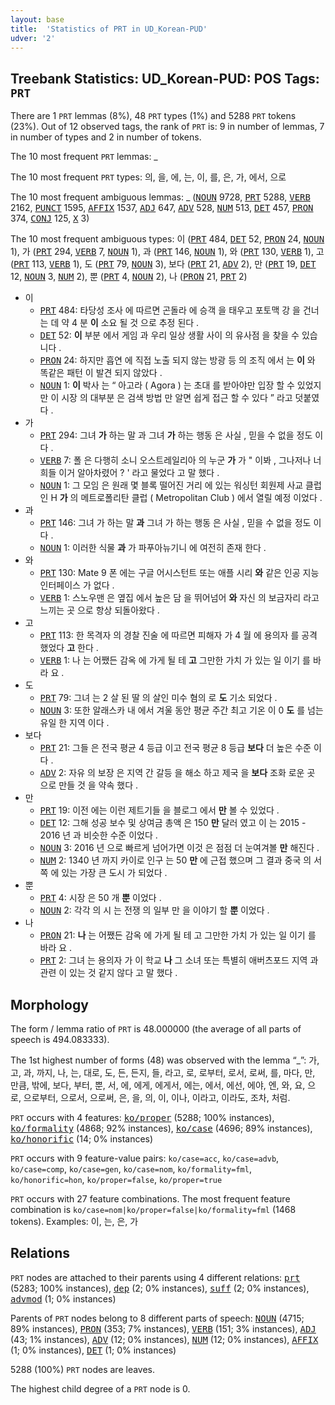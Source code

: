 ```yaml
---
layout: base
title:  'Statistics of PRT in UD_Korean-PUD'
udver: '2'
---
```


## Treebank Statistics: UD_Korean-PUD: POS Tags: `PRT`

There are 1 `PRT` lemmas (8%), 48 `PRT` types (1%) and 5288 `PRT` tokens (23%).
Out of 12 observed tags, the rank of `PRT` is: 9 in number of lemmas, 7 in number of types and 2 in number of tokens.

The 10 most frequent `PRT` lemmas: _

The 10 most frequent `PRT` types:  의, 을, 에, 는, 이, 를, 은, 가, 에서, 으로

The 10 most frequent ambiguous lemmas: _ (<tt><a href="ko_pud-pos-NOUN.html">NOUN</a></tt> 9728, <tt><a href="ko_pud-pos-PRT.html">PRT</a></tt> 5288, <tt><a href="ko_pud-pos-VERB.html">VERB</a></tt> 2162, <tt><a href="ko_pud-pos-PUNCT.html">PUNCT</a></tt> 1595, <tt><a href="ko_pud-pos-AFFIX.html">AFFIX</a></tt> 1537, <tt><a href="ko_pud-pos-ADJ.html">ADJ</a></tt> 647, <tt><a href="ko_pud-pos-ADV.html">ADV</a></tt> 528, <tt><a href="ko_pud-pos-NUM.html">NUM</a></tt> 513, <tt><a href="ko_pud-pos-DET.html">DET</a></tt> 457, <tt><a href="ko_pud-pos-PRON.html">PRON</a></tt> 374, <tt><a href="ko_pud-pos-CONJ.html">CONJ</a></tt> 125, <tt><a href="ko_pud-pos-X.html">X</a></tt> 3)

The 10 most frequent ambiguous types:  이 (<tt><a href="ko_pud-pos-PRT.html">PRT</a></tt> 484, <tt><a href="ko_pud-pos-DET.html">DET</a></tt> 52, <tt><a href="ko_pud-pos-PRON.html">PRON</a></tt> 24, <tt><a href="ko_pud-pos-NOUN.html">NOUN</a></tt> 1), 가 (<tt><a href="ko_pud-pos-PRT.html">PRT</a></tt> 294, <tt><a href="ko_pud-pos-VERB.html">VERB</a></tt> 7, <tt><a href="ko_pud-pos-NOUN.html">NOUN</a></tt> 1), 과 (<tt><a href="ko_pud-pos-PRT.html">PRT</a></tt> 146, <tt><a href="ko_pud-pos-NOUN.html">NOUN</a></tt> 1), 와 (<tt><a href="ko_pud-pos-PRT.html">PRT</a></tt> 130, <tt><a href="ko_pud-pos-VERB.html">VERB</a></tt> 1), 고 (<tt><a href="ko_pud-pos-PRT.html">PRT</a></tt> 113, <tt><a href="ko_pud-pos-VERB.html">VERB</a></tt> 1), 도 (<tt><a href="ko_pud-pos-PRT.html">PRT</a></tt> 79, <tt><a href="ko_pud-pos-NOUN.html">NOUN</a></tt> 3), 보다 (<tt><a href="ko_pud-pos-PRT.html">PRT</a></tt> 21, <tt><a href="ko_pud-pos-ADV.html">ADV</a></tt> 2), 만 (<tt><a href="ko_pud-pos-PRT.html">PRT</a></tt> 19, <tt><a href="ko_pud-pos-DET.html">DET</a></tt> 12, <tt><a href="ko_pud-pos-NOUN.html">NOUN</a></tt> 3, <tt><a href="ko_pud-pos-NUM.html">NUM</a></tt> 2), 뿐 (<tt><a href="ko_pud-pos-PRT.html">PRT</a></tt> 4, <tt><a href="ko_pud-pos-NOUN.html">NOUN</a></tt> 2), 나 (<tt><a href="ko_pud-pos-PRON.html">PRON</a></tt> 21, <tt><a href="ko_pud-pos-PRT.html">PRT</a></tt> 2)


* 이
  * <tt><a href="ko_pud-pos-PRT.html">PRT</a></tt> 484: 타당성 조사 에 따르면 곤돌라 에 승객 을 태우고 포토맥 강 을 건너는 데 약 4 분 <b>이</b> 소요 될 것 으로 추정 된다 .
  * <tt><a href="ko_pud-pos-DET.html">DET</a></tt> 52: <b>이</b> 부분 에서 게임 과 우리 일상 생활 사이 의 유사점 을 찾을 수 있습니다 .
  * <tt><a href="ko_pud-pos-PRON.html">PRON</a></tt> 24: 하지만 흡연 에 직접 노출 되지 않는 방광 등 의 조직 에서 는 <b>이</b> 와 똑같은 패턴 이 발견 되지 않았다 .
  * <tt><a href="ko_pud-pos-NOUN.html">NOUN</a></tt> 1: <b>이</b> 박사 는 “ 아고라 ( Agora ) 는 초대 를 받아야만 입장 할 수 있었지만 이 시장 의 대부분 은 검색 방법 만 알면 쉽게 접근 할 수 있다 ” 라고 덧붙였다 .
* 가
  * <tt><a href="ko_pud-pos-PRT.html">PRT</a></tt> 294: 그녀 <b>가</b> 하는 말 과 그녀 <b>가</b> 하는 행동 은 사실 , 믿을 수 없을 정도 이다 .
  * <tt><a href="ko_pud-pos-VERB.html">VERB</a></tt> 7: 폴 은 다행히 소니 오스트레일리아 의 누군 <b>가</b> 가 " 이봐 , 그나저나 너희들 이거 알아차렸어 ? ' 라고 물었다 고 말 했다 .
  * <tt><a href="ko_pud-pos-NOUN.html">NOUN</a></tt> 1: 그 모임 은 원래 몇 블록 떨어진 거리 에 있는 워싱턴 회원제 사교 클럽 인 H <b>가</b> 의 메트로폴리탄 클럽 ( Metropolitan Club ) 에서 열릴 예정 이었다 .
* 과
  * <tt><a href="ko_pud-pos-PRT.html">PRT</a></tt> 146: 그녀 가 하는 말 <b>과</b> 그녀 가 하는 행동 은 사실 , 믿을 수 없을 정도 이다 .
  * <tt><a href="ko_pud-pos-NOUN.html">NOUN</a></tt> 1: 이러한 식물 <b>과</b> 가 파푸아뉴기니 에 여전히 존재 한다 .
* 와
  * <tt><a href="ko_pud-pos-PRT.html">PRT</a></tt> 130: Mate 9 폰 에는 구글 어시스턴트 또는 애플 시리 <b>와</b> 같은 인공 지능 인터페이스 가 없다 .
  * <tt><a href="ko_pud-pos-VERB.html">VERB</a></tt> 1: 스노우맨 은 옆집 에서 높은 담 을 뛰어넘어 <b>와</b> 자신 의 보금자리 라고 느끼는 곳 으로 항상 되돌아왔다 .
* 고
  * <tt><a href="ko_pud-pos-PRT.html">PRT</a></tt> 113: 한 목격자 의 경찰 진술 에 따르면 피해자 가 4 월 에 용의자 를 공격 했었다 <b>고</b> 한다 .
  * <tt><a href="ko_pud-pos-VERB.html">VERB</a></tt> 1: 나 는 어쨌든 감옥 에 가게 될 테 <b>고</b> 그만한 가치 가 있는 일 이기 를 바라 요 .
* 도
  * <tt><a href="ko_pud-pos-PRT.html">PRT</a></tt> 79: 그녀 는 2 살 된 딸 의 살인 미수 혐의 로 <b>도</b> 기소 되었다 .
  * <tt><a href="ko_pud-pos-NOUN.html">NOUN</a></tt> 3: 또한 알래스카 내 에서 겨울 동안 평균 주간 최고 기온 이 0 <b>도</b> 를 넘는 유일 한 지역 이다 .
* 보다
  * <tt><a href="ko_pud-pos-PRT.html">PRT</a></tt> 21: 그들 은 전국 평균 4 등급 이고 전국 평균 8 등급 <b>보다</b> 더 높은 수준 이다 .
  * <tt><a href="ko_pud-pos-ADV.html">ADV</a></tt> 2: 자유 의 보장 은 지역 간 갈등 을 해소 하고 제국 을 <b>보다</b> 조화 로운 곳 으로 만들 것 을 약속 했다 .
* 만
  * <tt><a href="ko_pud-pos-PRT.html">PRT</a></tt> 19: 이전 에는 이런 제트기들 을 블로그 에서 <b>만</b> 볼 수 있었다 .
  * <tt><a href="ko_pud-pos-DET.html">DET</a></tt> 12: 그해 성공 보수 및 상여금 총액 은 150 <b>만</b> 달러 였고 이 는 2015 - 2016 년 과 비슷한 수준 이었다 .
  * <tt><a href="ko_pud-pos-NOUN.html">NOUN</a></tt> 3: 2016 년 으로 빠르게 넘어가면 이것 은 점점 더 눈여겨볼 <b>만</b> 해진다 .
  * <tt><a href="ko_pud-pos-NUM.html">NUM</a></tt> 2: 1340 년 까지 카이로 인구 는 50 <b>만</b> 에 근접 했으며 그 결과 중국 의 서쪽 에 있는 가장 큰 도시 가 되었다 .
* 뿐
  * <tt><a href="ko_pud-pos-PRT.html">PRT</a></tt> 4: 시장 은 50 개 <b>뿐</b> 이었다 .
  * <tt><a href="ko_pud-pos-NOUN.html">NOUN</a></tt> 2: 각각 의 시 는 전쟁 의 일부 만 을 이야기 할 <b>뿐</b> 이었다 .
* 나
  * <tt><a href="ko_pud-pos-PRON.html">PRON</a></tt> 21: <b>나</b> 는 어쨌든 감옥 에 가게 될 테 고 그만한 가치 가 있는 일 이기 를 바라 요 .
  * <tt><a href="ko_pud-pos-PRT.html">PRT</a></tt> 2: 그녀 는 용의자 가 이 학교 <b>나</b> 그 소녀 또는 특별히 애버츠포드 지역 과 관련 이 있는 것 같지 않다 고 말 했다 .

## Morphology

The form / lemma ratio of `PRT` is 48.000000 (the average of all parts of speech is 494.083333).

The 1st highest number of forms (48) was observed with the lemma “_”: 가, 고, 과, 까지, 나, 는, 대로, 도, 든, 든지, 들, 라고, 로, 로부터, 로서, 로써, 를, 마다, 만, 만큼, 밖에, 보다, 부터, 뿐, 서, 에, 에게, 에게서, 에는, 에서, 에선, 에야, 엔, 와, 요, 으로, 으로부터, 으로서, 으로써, 은, 을, 의, 이, 이나, 이라고, 이라도, 조차, 처럼.

`PRT` occurs with 4 features: <tt><a href="ko_pud-feat-ko/proper.html">ko/proper</a></tt> (5288; 100% instances), <tt><a href="ko_pud-feat-ko/formality.html">ko/formality</a></tt> (4868; 92% instances), <tt><a href="ko_pud-feat-ko/case.html">ko/case</a></tt> (4696; 89% instances), <tt><a href="ko_pud-feat-ko/honorific.html">ko/honorific</a></tt> (14; 0% instances)

`PRT` occurs with 9 feature-value pairs: `ko/case=acc`, `ko/case=advb`, `ko/case=comp`, `ko/case=gen`, `ko/case=nom`, `ko/formality=fml`, `ko/honorific=hon`, `ko/proper=false`, `ko/proper=true`

`PRT` occurs with 27 feature combinations.
The most frequent feature combination is `ko/case=nom|ko/proper=false|ko/formality=fml` (1468 tokens).
Examples: 이, 는, 은, 가


## Relations

`PRT` nodes are attached to their parents using 4 different relations: <tt><a href="ko_pud-dep-prt.html">prt</a></tt> (5283; 100% instances), <tt><a href="ko_pud-dep-dep.html">dep</a></tt> (2; 0% instances), <tt><a href="ko_pud-dep-suff.html">suff</a></tt> (2; 0% instances), <tt><a href="ko_pud-dep-advmod.html">advmod</a></tt> (1; 0% instances)

Parents of `PRT` nodes belong to 8 different parts of speech: <tt><a href="ko_pud-pos-NOUN.html">NOUN</a></tt> (4715; 89% instances), <tt><a href="ko_pud-pos-PRON.html">PRON</a></tt> (353; 7% instances), <tt><a href="ko_pud-pos-VERB.html">VERB</a></tt> (151; 3% instances), <tt><a href="ko_pud-pos-ADJ.html">ADJ</a></tt> (43; 1% instances), <tt><a href="ko_pud-pos-ADV.html">ADV</a></tt> (12; 0% instances), <tt><a href="ko_pud-pos-NUM.html">NUM</a></tt> (12; 0% instances), <tt><a href="ko_pud-pos-AFFIX.html">AFFIX</a></tt> (1; 0% instances), <tt><a href="ko_pud-pos-DET.html">DET</a></tt> (1; 0% instances)

5288 (100%) `PRT` nodes are leaves.

The highest child degree of a `PRT` node is 0.


